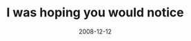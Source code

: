 ---
layout: base.njk
title : 'I was hoping you would notice' 
view_title : 'I was hoping you would notice' 
year : '2008' 
date : '2008-12-12' 
img_file : '/drawing/iwashopingyouwouldnotice.jpg' 
html_file : 'iwashopingyouwouldnotice' 
next_html : 'pleasedonttakethisplaceawayfromme.html' 
year_order : '571' 
permalink : "title/{{html_file}}.html"
---